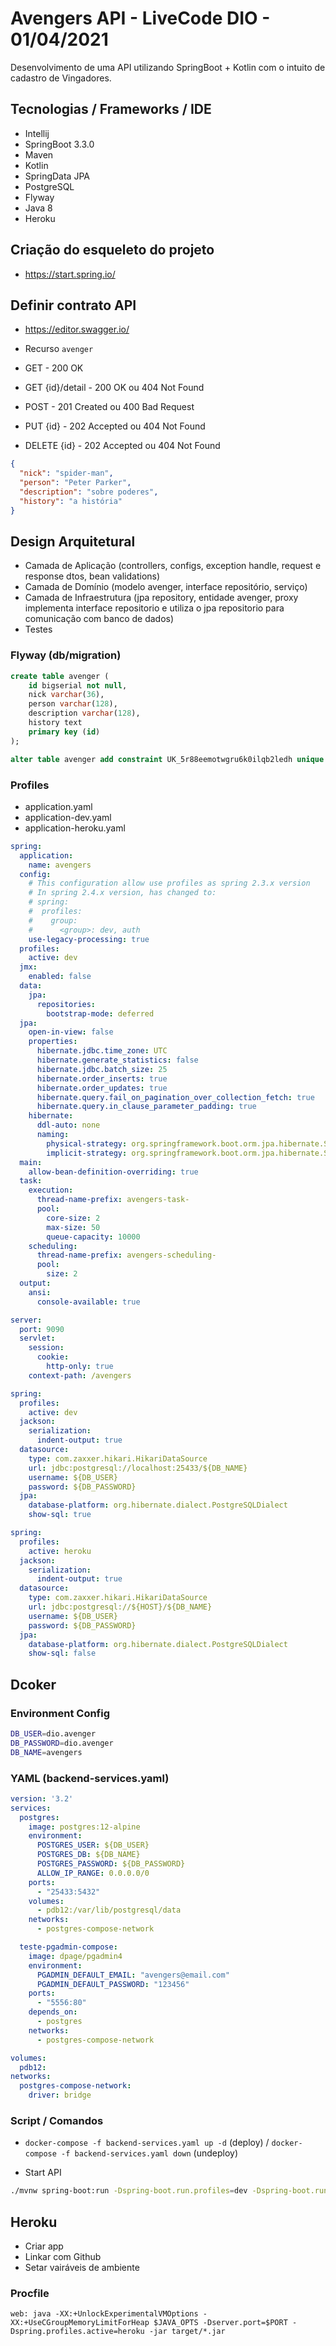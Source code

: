# Avengers API - LiveCode DIO - 01/04/2021

Desenvolvimento de uma API utilizando SpringBoot + Kotlin com o intuito de cadastro de Vingadores.

## Tecnologias / Frameworks / IDE

- Intellij
- SpringBoot 3.3.0
- Maven
- Kotlin
- SpringData JPA
- PostgreSQL
- Flyway
- Java 8
- Heroku

## Criação do esqueleto do projeto

- https://start.spring.io/

## Definir contrato API

- https://editor.swagger.io/

- Recurso `avenger`
- GET - 200 OK
- GET {id}/detail - 200 OK ou 404 Not Found
- POST - 201 Created ou 400 Bad Request
- PUT {id} - 202 Accepted ou 404 Not Found
- DELETE {id} - 202 Accepted ou 404 Not Found

```json
{
  "nick": "spider-man",
  "person": "Peter Parker",
  "description": "sobre poderes",
  "history": "a história"
}
```

## Design Arquitetural

- Camada de Aplicação (controllers, configs, exception handle, request e response dtos, bean validations)
- Camada de Domínio (modelo avenger, interface repositório, serviço)
- Camada de Infraestrutura (jpa repository, entidade avenger, proxy implementa interface repositorio e utiliza o jpa repositorio para comunicação com banco de dados)
- Testes

### Flyway (db/migration)

```sql
create table avenger (
    id bigserial not null,
    nick varchar(36),
    person varchar(128),
    description varchar(128),
    history text
    primary key (id)
);

alter table avenger add constraint UK_5r88eemotwgru6k0ilqb2ledh unique (nick);
```

### Profiles

- application.yaml
- application-dev.yaml
- application-heroku.yaml

```yaml
spring:
  application:
    name: avengers
  config:
    # This configuration allow use profiles as spring 2.3.x version
    # In spring 2.4.x version, has changed to:
    # spring:
    #  profiles:
    #    group:
    #      <group>: dev, auth
    use-legacy-processing: true
  profiles:
    active: dev
  jmx:
    enabled: false
  data:
    jpa:
      repositories:
        bootstrap-mode: deferred
  jpa:
    open-in-view: false
    properties:
      hibernate.jdbc.time_zone: UTC
      hibernate.generate_statistics: false
      hibernate.jdbc.batch_size: 25
      hibernate.order_inserts: true
      hibernate.order_updates: true
      hibernate.query.fail_on_pagination_over_collection_fetch: true
      hibernate.query.in_clause_parameter_padding: true
    hibernate:
      ddl-auto: none
      naming:
        physical-strategy: org.springframework.boot.orm.jpa.hibernate.SpringPhysicalNamingStrategy
        implicit-strategy: org.springframework.boot.orm.jpa.hibernate.SpringImplicitNamingStrategy
  main:
    allow-bean-definition-overriding: true
  task:
    execution:
      thread-name-prefix: avengers-task-
      pool:
        core-size: 2
        max-size: 50
        queue-capacity: 10000
    scheduling:
      thread-name-prefix: avengers-scheduling-
      pool:
        size: 2
  output:
    ansi:
      console-available: true

server:
  port: 9090
  servlet:
    session:
      cookie:
        http-only: true
    context-path: /avengers
```

```yaml
spring:
  profiles:
    active: dev
  jackson:
    serialization:
      indent-output: true
  datasource:
    type: com.zaxxer.hikari.HikariDataSource
    url: jdbc:postgresql://localhost:25433/${DB_NAME}
    username: ${DB_USER}
    password: ${DB_PASSWORD}
  jpa:
    database-platform: org.hibernate.dialect.PostgreSQLDialect
    show-sql: true
```

```yaml
spring:
  profiles:
    active: heroku
  jackson:
    serialization:
      indent-output: true
  datasource:
    type: com.zaxxer.hikari.HikariDataSource
    url: jdbc:postgresql://${HOST}/${DB_NAME}
    username: ${DB_USER}
    password: ${DB_PASSWORD}
  jpa:
    database-platform: org.hibernate.dialect.PostgreSQLDialect
    show-sql: false
```

## Dcoker

### Environment Config

```sh 
DB_USER=dio.avenger
DB_PASSWORD=dio.avenger
DB_NAME=avengers
```

### YAML (backend-services.yaml)

```yaml
version: '3.2'
services:
  postgres:
    image: postgres:12-alpine
    environment:
      POSTGRES_USER: ${DB_USER}
      POSTGRES_DB: ${DB_NAME}
      POSTGRES_PASSWORD: ${DB_PASSWORD}
      ALLOW_IP_RANGE: 0.0.0.0/0
    ports:
      - "25433:5432"
    volumes:
      - pdb12:/var/lib/postgresql/data
    networks:
      - postgres-compose-network

  teste-pgadmin-compose:
    image: dpage/pgadmin4
    environment:
      PGADMIN_DEFAULT_EMAIL: "avengers@email.com"
      PGADMIN_DEFAULT_PASSWORD: "123456"
    ports:
      - "5556:80"
    depends_on:
      - postgres
    networks:
      - postgres-compose-network

volumes:
  pdb12:
networks:
  postgres-compose-network:
    driver: bridge
```

### Script / Comandos

- `docker-compose -f backend-services.yaml up -d` (deploy) / `docker-compose -f backend-services.yaml down` (undeploy)

- Start API
```sh
./mvnw spring-boot:run -Dspring-boot.run.profiles=dev -Dspring-boot.run.jvmArguments="-Xmx256m -Xms128m" -Dspring-boot.run.arguments="'--DB_USER=dio.avenger' '--DB_PASSWORD=dio.avenger' '--DB_NAME=avengers'"
``` 

## Heroku

- Criar app
- Linkar com Github
- Setar vairáveis de ambiente

### Procfile

```text
web: java -XX:+UnlockExperimentalVMOptions -XX:+UseCGroupMemoryLimitForHeap $JAVA_OPTS -Dserver.port=$PORT -Dspring.profiles.active=heroku -jar target/*.jar
```